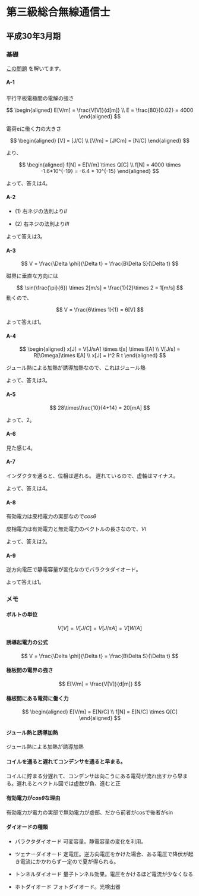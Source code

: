# 第三級総合無線通信士

## 平成30年3月期
### 基礎
[この問題](http://www.nichimu.or.jp/kshiken/pdf/shiken1/sogo-tu-3/kiso/kiso.pdf)
を解いてます。
#### A-1
#####
平行平板電極間の電解の強さ

$$
\begin{aligned}
E[V/m] = \frac{V[V]}{d[m]} \\
E = \frac{80}{0.02} = 4000
\end{aligned}
$$

電荷eに働く力の大きさ

$$
\begin{aligned}
[V] = [J/C] \\
[V/m] = [J/Cm] = [N/C]
\end{aligned}
$$

より、

$$
\begin{aligned}
f[N] = E[V/m] \times Q[C] \\
f[N] = 4000 \times -1.6*10^{-19} = -6.4 * 10^{-15}
\end{aligned}
$$

よって、答えは4。

#### A-2
- (1)
右ネジの法則より$II$

- (2)
右ネジの法則より$III$

よって答えは3。

#### A-3

$$
V =  \frac{\Delta \phi}{\Delta t} = \frac{B\Delta S}{\Delta t}
$$

磁界に垂直な方向には

$$
\sin(\frac{\pi}{6}) \times 2[m/s] = \frac{1}{2}\times 2 = 1[m/s]
$$
動くので、

$$
V = \frac{6\times 1}{1} = 6[V]
$$

よって答えは1。

#### A-4
$$
\begin{aligned}
x[J] = V[J/sA] \times t[s]  \times I[A] \\
V[J/s] = R[\Omega]\times I[A] \\
x[J] = I^2 R t
\end{aligned}
$$

ジュール熱による加熱が誘導加熱なので、これはジュール熱

よって、答えは3。

#### A-5
$$
28\times\frac{10}{4+14} = 20[mA]
$$

よって、2。

#### A-6
見た感じ4。

#### A-7
インダクタを通ると、位相は遅れる。
遅れているので、虚軸はマイナス。

よって、答えは4。

#### A-8
有効電力は皮相電力の実部なので$cos\theta$

皮相電力は有効電力と無効電力のベクトルの長さなので、$VI$

よって、答えは2。

#### A-9
逆方向電圧で静電容量が変化なのでバラクタダイオード。

よって答えは1。

### メモ
#### ボルトの単位

$$
V[V] = V[J/C] = V[J/sA] = V[W/A]
$$

#### 誘導起電力の公式

$$
V = \frac{\Delta \phi}{\Delta t} = \frac{B\Delta S}{\Delta t}
$$

#### 極板間の電界の強さ

$$
E[V/m] = \frac{V[V]}{d[m]}
$$

#### 極板間にある電荷に働く力

$$
\begin{aligned}
E[V/m] = E[N/C] \\
f[N] = E[N/C] \times Q[C]
\end{aligned}
$$

#### ジュール熱と誘導加熱
ジュール熱による加熱が誘導加熱

#### コイルを通ると遅れてコンデンサを通ると早まる。
コイルに貯まる分遅れて、コンデンサは向こうにある電荷が流れ出すから早まる。遅れるとベクトル図では虚数が負、進むと正

#### 有効電力が$cos\theta$な理由
有効電力が電力の実部で無効電力が虚部、だから前者がcosで後者がsin

#### ダイオードの種類
- パラクタダイオード
可変容量。静電容量の変化を利用。

- ツェナーダイオード
定電圧。逆方向電圧をかけた場合、ある電圧で降伏が起き電流にかかわらず一定ので夏が得られる。

- トンネルダイオード
量子トンネル効果。電圧をかけるほど電流が少なくなる

- ホトダイオード
フォトダイオード。光検出器